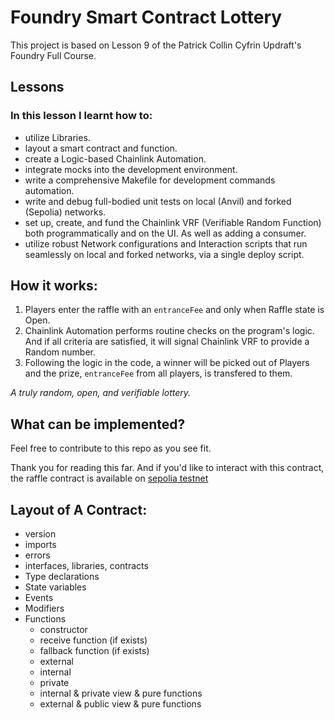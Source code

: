 # Foundry Smart Contract Lottery

This project is based on Lesson 9 of the Patrick Collin Cyfrin Updraft's Foundry Full Course.


## Lessons

### In this lesson I learnt how to:

- utilize Libraries.
- layout a smart contract and function.
- create a Logic-based Chainlink Automation.
- integrate mocks into the development environment.
- write a comprehensive Makefile for development commands automation.
- write and debug full-bodied unit tests on local (Anvil) and forked (Sepolia) networks.
- set up, create, and fund the Chainlink VRF (Verifiable Random Function) both programmatically and on the UI. As well as adding a consumer.
- utilize robust Network configurations and Interaction scripts that run seamlessly on local and forked networks, via a single deploy script.
  

## How it works:

1. Players enter the raffle with an `entranceFee` and only when Raffle state is Open.
2. Chainlink Automation performs routine checks on the program's logic. And if all criteria are satisfied, it will signal Chainlink VRF to provide a Random number.
3. Following the logic in the code, a winner will be picked out of Players and the prize, `entranceFee` from all players, is transfered to them.

*A truly random, open, and verifiable lottery.*


## What can be implemented?

Feel free to contribute to this repo as you see fit.

Thank you for reading this far. And if you'd like to interact with this contract, the raffle contract is available on [sepolia testnet](https://sepolia.etherscan.io/address/0x2cf82a210f42800b6ba506969422e74f7331a279)


## Layout of A Contract:

- version
- imports
- errors
- interfaces, libraries, contracts
- Type declarations
- State variables
- Events
- Modifiers
- Functions
  - constructor
  - receive function (if exists)
  - fallback function (if exists)
  - external
  - internal
  - private
  - internal & private view & pure functions
  - external & public view & pure functions
